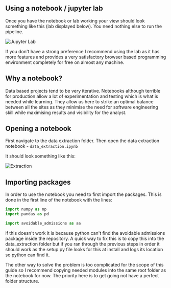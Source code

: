 ## Using a notebook / jupyter lab

Once you have the notebook or lab working your view should look something like this (lab displayed below). You need nothing else to run the pipeline.

![Jupyter Lab](/how_to_guides/notebook.jpg)

If you don't have a strong preference I recommend using the lab as it has more features and provides a very satisfactory browser based programming environment completely for free on almost any machine.

## Why a notebook?

Data based projects tend to be very iterative. Notebooks although terrible for production allow a lot of experimentation and testing which is what is needed while learning. They allow us here to strike an optimal balance between all the sites as they minimise the need for software engineering skill while maximising results and visibility for the analyst.

## Opening a notebook

First navigate to the data extraction folder. Then open the data extraction notebook - `data_extraction.ipynb`

It should look something like this:

![Extraction](/how_to_guides/extraction.jpg)

## Importing packages

In order to use the notebook you need to first import the packages. This is done in the first line of the notebook with the lines:

```python
import numpy as np
import pandas as pd

import avoidable_admissions as aa
```

if this doesn't work it is because python can't find the avoidable admissions package inside the repository. A quick way to fix this is to copy this into the data_extraction folder but if you ran through the previous steps in order it should work as the setup.py file looks for this at install and logs its location so python can find it.

The other way to solve the problem is too complicated for the scope of this guide so I recommend copying needed modules into the same root folder as the notebook for now. The priority here is to get going not have a perfect folder structure.
